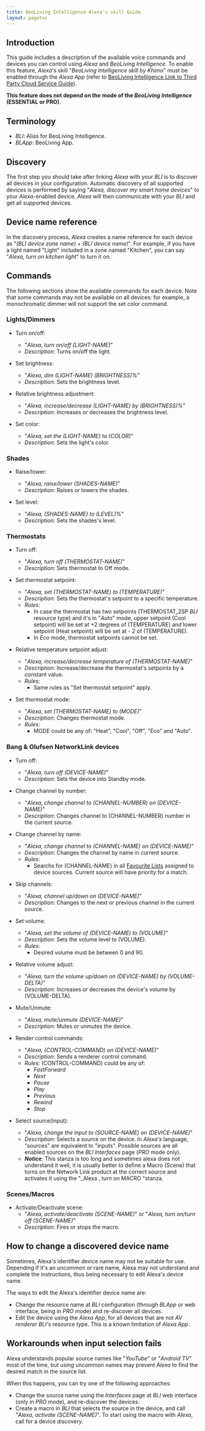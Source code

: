 ```yaml
---
title: BeoLiving Intelligence Alexa's skill Guide
layout: pagetoc
---
```


## Introduction

This guide includes a description of the available voice commands and devices you can control using _Alexa_ and _BeoLiving Intelligence_. To enable this feature, _Alexa_'s skill "_BeoLiving Intelligence skill by Khimo_" must be enabled through the _Alexa App_ (refer to [BeoLiving Intelligence Link to Third Party Cloud Service Guide](bli-link-third-party-service.md)). 

**This feature does not depend on the mode of the _BeoLiving Intelligence_ (ESSENTIAL or PRO)**.
 
## Terminology

+ _BLI_: Alias for BeoLiving Intelligence.
+ _BLApp_: BeoLiving App.

## Discovery

The first step you should take after linking _Alexa_ with your _BLI_ is to discover all devices in your configuration. Automatic discovery of all supported devices is performed by saying "_Alexa, discover my smart home devices_" to your _Alexa_-enabled device. _Alexa_ will then communicate with your _BLI_ and get all supported devices. 

## Device name reference

In the discovery process, _Alexa_ creates a name reference for each device as "_(BLI device zone name)_ \+ _(BLI device name)_".
For example, if you have a light named "Light" included in a zone named "Kitchen", you can say "_Alexa, turn on kitchen light_" to turn it on.

## Commands

The following sections show the available commands for each device. Note that some commands may not be available on all devices: for example, a monochromatic dimmer will not support the set color command.

### Lights/Dimmers

+ Turn on/off: 
  + "_Alexa, turn on/off (LIGHT-NAME)_"
  + _Description_: Turns on/off the light.

+ Set brightness: 
  + "_Alexa, dim (LIGHT-NAME) (BRIGHTNESS)%_"
  + _Description_: Sets the brightness level.

+ Relative brightness adjustment: 
  + "_Alexa, increase/decrease (LIGHT-NAME) by (BRIGHTNESS)%_"
  + _Description_: Increases or decreases the brightness level.

+ Set color: 
  + "_Alexa, set the (LIGHT-NAME) to (COLOR)_"
  + _Description_: Sets the light's color.

### Shades

+ Raise/lower: 
  + "_Alexa, raise/lower (SHADES-NAME)_"
  + _Description_: Raises or lowers the shades.

+ Set level: 
  + "_Alexa, (SHADES-NAME) to (LEVEL)%_"
  + _Description_: Sets the shades's level.


### Thermostats

+ Turn off: 
  + "_Alexa, turn off (THERMOSTAT-NAME)_"
  + _Description_: Sets thermostat to Off mode.

+ Set thermostat setpoint:
  + "_Alexa, set (THERMOSTAT-NAME) to (TEMPERATURE)_"
  + _Description_: Sets the thermostat's setpoint to a specific temperature.
  + _Rules_:
    + In case the thermostat has two setpoints (THERMOSTAT\_2SP _BLI_ resource type) and it's in "_Auto_" mode, upper setpoint (Cool setpoint) will be set at +2 degrees of (TEMPERATURE) and lower setpoint (Heat setpoint) will be set at - 2 of (TEMPERATURE). 
    + In _Eco_ mode, thermostat setpoints cannot be set.

+ Relative temperature setpoint adjust:
  + "_Alexa, increase/decrease temperature of (THERMOSTAT-NAME)_"
  + _Description_: Increase/decrease the thermostat's setpoints by a constant value.
  + _Rules_:
    + Same rules as "Set thermostat setpoint" apply.

+ Set thermostat mode:
  + "_Alexa, set (THERMOSTAT-NAME) to (MODE)_"
  + _Description_: Changes thermostat mode.
  + _Rules_:
    + MODE could be any of: "Heat", "Cool", "Off", "Eco" and "Auto".

### Bang & Olufsen NetworkLink devices 

+ Turn off: 
  + "_Alexa, turn off (DEVICE-NAME)_"
  + _Description_: Sets the device into Standby mode.

+ Change channel by number:
  + "_Alexa, change channel to (CHANNEL-NUMBER) on (DEVICE-NAME)_"
  + _Description_: Changes channel to (CHANNEL-NUMBER) number in the current source.

+ Change channel by name:
  + "_Alexa, change channel to (CHANNEL-NAME) on (DEVICE-NAME)_"
  + _Description_: Changes the channel by name in current source.
  + _Rules_:
    + Searchs for (CHANNEL-NAME) in all [Favourite Lists](bli-pro-user-guide/#fav-list) assigned to device sources. Current source will have priority for a match.

+ Skip channels:
  + "_Alexa, channel up/down on (DEVICE-NAME)_"
  + _Description_: Changes to the next or previous channel in the current source.
  
+ Set volume:
  + "_Alexa, set the volume of (DEVICE-NAME) to (VOLUME)_"
  + _Description_: Sets the volume level to (VOLUME).
  + _Rules_:
    + Desired volume must be between 0 and 90.

+ Relative volume adjust:
  + "_Alexa, turn the volume up/down on (DEVICE-NAME) by (VOLUME-DELTA)_"
  + _Description_: Increases or decreases the device's volume by (VOLUME-DELTA).

+ Mute/Unmute:
  + "_Alexa, mute/unmute (DEVICE-NAME)_"
  + _Description_: Mutes or unmutes the device.

+ Render control commands:
  + "_Alexa, (CONTROL-COMMAND) on (DEVICE-NAME)_"
  + _Description_: Sends a renderer control command.
  + _Rules_: (CONTROL-COMMAND) could be any of:
    + _FastForward_
    + _Next_
    + _Pause_
    + _Play_
    + _Previous_
    + _Rewind_
    + _Stop_

+ Select source(input):
  + "_Alexa, change the input to (SOURCE-NAME) on (DEVICE-NAME)_"
  + _Description_: Selects a source on the device. In _Alexa's_ language, "sources" are equivalent to "inputs". Possible sources are all enabled sources on the _BLI_ _Interfaces_ page (_PRO_ mode only).
  + **_Notice_**: This stanza is too long and sometimes alexa does not understand it well, it is usually better to define a Macro (Scene) that turns on the Network Link product at the correct source and activates it using the "_Alexa , turn on MACRO "stanza.
  
### Scenes/Macros

+ Activate/Deactivate scene:
  + "_Alexa, activate/deactivate (SCENE-NAME)_" or "_Alexa, turn on/turn off (SCENE-NAME)_"
  + _Description_: Fires or stops the macro.  

## How to change a discovered device name

Sometimes, Alexa's identifier device name may not be suitable for use. Depending if it's an uncommon or rare name, Alexa may not understand and complete the instructions, thus being necessary to edit Alexa's device name.

The ways to edit the Alexa's identifier device name are:
  + Change the resource name at _BLI_ configuration (through _BLApp_ or web interface, being in _PRO_ mode) and re-discover all devices.
  + Edit the device using the _Alexa App_, for all devices that are not _AV renderer_ _BLI's_ resource type. This is a known limitation of _Alexa App_.  
  
## Workarounds when input selection fails

Alexa understands popular source names like "_YouTube_" or "_Android TV_" most of the time, but using uncommon names may prevent _Alexa_ to find the desired match in the source list.

When this happens, you can try one of the following approaches:

+ Change the source name using the _Interfaces_ page at _BLI_ web interface (only in _PRO_ mode), and re-discover the devices.
+ Create a macro in _BLI_ that selects the source in the device, and call "_Alexa, activate (SCENE-NAME)_". To start using the macro with _Alexa_, 
call for a device discovery.
